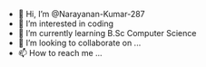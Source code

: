 - 👋 Hi, I’m @Narayanan-Kumar-287
- 👀 I’m interested in coding
- 🌱 I’m currently learning B.Sc Computer Science
- 💞️ I’m looking to collaborate on ...
- 📫 How to reach me ...

<!---
Narayanan-Kumar-287/Narayanan-Kumar-287 is a ✨ special ✨ repository because its `README.md` (this file) appears on your GitHub profile.
You can click the Preview link to take a look at your changes.
--->

